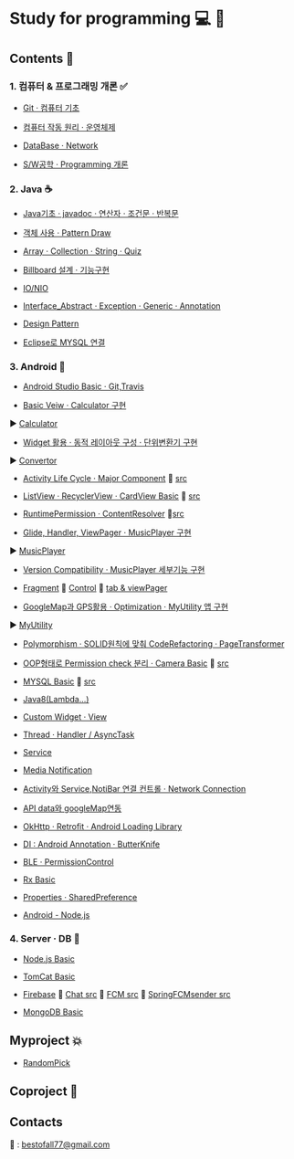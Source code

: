 # Study for programming :computer: :memo:
 
## Contents :open_file_folder:

### 1. 컴퓨터 & 프로그래밍 개론 :white_check_mark:

   -  [Git · 컴퓨터 기초](https://github.com/RohHyungmin/Study/blob/master/Programming/basicStudy/0109_0110.md)
  
   -  [컴퓨터 작동 원리 · 운영체제](https://github.com/RohHyungmin/Study/blob/master/Programming/basicStudy/0111.md)
  
   -  [DataBase · Network](https://github.com/RohHyungmin/Study/blob/master/Programming/basicStudy/0112.md)
  
   -  [S/W공학 · Programming 개론](https://github.com/RohHyungmin/Study/blob/master/Programming/basicStudy/0113.md)
    
  
### 2. Java :coffee:  
  -  [Java기초 · javadoc · 연산자 · 조건문 · 반복문](https://github.com/RohHyungmin/Study/blob/master/Programming/basicStudy/0116.md)
  -  [객체 사용 · Pattern Draw](https://github.com/RohHyungmin/Study/blob/master/Programming/basicStudy/0117.md)
  
  
  -  [Array · Collection · String · Quiz](https://github.com/RohHyungmin/Study/blob/master/Programming/basicStudy/0118.md) 
  
  
  -  [Billboard 설계 · 기능구현](https://github.com/RohHyungmin/Study/blob/master/Programming/basicStudy/0119.md)
  
  -  [IO/NIO](https://github.com/RohHyungmin/Study/blob/master/Programming/basicStudy/0120.md)
  
  -  [Interface_Abstract · Exception · Generic · Annotation](https://github.com/RohHyungmin/Study/blob/master/Programming/basicStudy/0203.md)
  
  - [Design Pattern](https://github.com/RohHyungmin/Study/blob/master/Programming/basicStudy/0209_0210.md)
  
  - [Eclipse로 MYSQL 연결](https://github.com/RohHyungmin/Study/blob/master/Programming/basicStudy/0220.md)

  

  
### 3.  Android :iphone:



 -  [Android Studio Basic · Git,Travis](https://github.com/RohHyungmin/Study/blob/master/Programming/basicStudy/0123.md)
 
 -  [Basic Veiw · Calculator 구현](https://github.com/RohHyungmin/Study/blob/master/Programming/basicStudy/0124.md)  

  :arrow_forward: [Calculator](https://github.com/RohHyungmin/Calculator_Convertor/blob/master/app/src/main/java/com/hyugnmin/android/widgets/CalculaotorActivity.java)
 
 - [Widget 활용 · 동적 레이아웃 구성 · 단위변환기 구현](https://github.com/RohHyungmin/Study/blob/master/Programming/basicStudy/0125.md)  
 
 :arrow_forward: [Convertor](https://github.com/RohHyungmin/Calculator_Convertor/blob/master/app/src/main/java/com/hyugnmin/android/widgets/UnitActivity.java)
 
 -  [Activity Life Cycle · Major Component](https://github.com/RohHyungmin/Study/blob/master/Programming/basicStudy/0126.md)  :paperclip: [src](https://github.com/RohHyungmin/Activity-Life-Cycle-_Major-Component/tree/master/app/src/main)
 
 -  [ListView · RecyclerView · CardView Basic](https://github.com/RohHyungmin/Study/blob/master/Programming/basicStudy/0131.md)   :paperclip: [src](https://github.com/RohHyungmin/List_Recycler_Card_View/tree/master/app/src/main)
 
 -  [RuntimePermission · ContentResolver](https://github.com/RohHyungmin/Study/blob/master/Programming/basicStudy/0201.md)  :paperclip:[src](https://github.com/RohHyungmin/RuntimePermission/tree/master/app/src/main)
   
 -  [Glide, Handler, ViewPager · MusicPlayer 구현](https://github.com/RohHyungmin/Study/blob/master/Programming/basicStudy/0202.md)
 
  :arrow_forward: [MusicPlayer](https://github.com/RohHyungmin/MusicPlayer/tree/master/app/src/main)
  
 -  [Version Compatibility · MusicPlayer 세부기능 구현](https://github.com/RohHyungmin/Study/blob/master/Programming/basicStudy/0203.md)
 
 -  [Fragment](https://github.com/RohHyungmin/Study/blob/master/Programming/basicStudy/0206.md)  :paperclip: [Control](https://github.com/RohHyungmin/FragmentControl/tree/master/app/src/main/java/com/hyugnmin/android/fragmentcontrol)   :paperclip: [tab & viewPager](https://github.com/RohHyungmin/FragmentTab_viewPager/tree/master/app/src/main/java/com/hyugnmin/android/fragmenttab)
 
 -  [GoogleMap과 GPS활용 · Optimization · MyUtility 앱 구현](https://github.com/RohHyungmin/Study/blob/master/Programming/basicStudy/0207.md)  
 
 :arrow_forward: [MyUtility](https://github.com/RohHyungmin/MyUtility/tree/master/app/src/main)
 
 - [Polymorphism · SOLID원칙에 맞춰 CodeRefactoring · PageTransformer](https://github.com/RohHyungmin/Study/blob/master/Programming/basicStudy/0208.md)
 
 - [OOP형태로 Permission check 분리 · Camera Basic](https://github.com/RohHyungmin/Study/blob/master/Programming/basicStudy/0210.md)  :paperclip: [src](https://github.com/RohHyungmin/Camera-Basic/tree/master/app/src/main/java/com/hyugnmin/android/camerabasic)
 
 -  [MYSQL Basic](https://github.com/RohHyungmin/Study/blob/master/Programming/basicStudy/0213_0214.md) :paperclip: [src](https://github.com/RohHyungmin/MYSQL-Basic/tree/master/app/src/main/java/com/hyugnmin/android/bbsbasic)
 
 -  [Java8(Lambda...)](https://github.com/RohHyungmin/Study/blob/master/Programming/basicStudy/0220.md)
 
 -  [Custom Widget · View ](https://github.com/RohHyungmin/Study/blob/master/Programming/basicStudy/0221.md)
 
 -  [Thread · Handler / AsyncTask](https://github.com/RohHyungmin/Study/blob/master/Programming/basicStudy/0223.md)
 
 - [Service](https://github.com/RohHyungmin/Study/blob/master/Programming/basicStudy/0224.md)
 
 - [Media Notification](https://github.com/RohHyungmin/Study/blob/master/Programming/basicStudy/0302.md)
 
 - [Activity와 Service,NotiBar 연결 컨트롤 · Network Connection](https://github.com/RohHyungmin/Study/blob/master/Programming/basicStudy/0303.md)
 
 - [API data와 googleMap연동](https://github.com/RohHyungmin/Study/blob/master/Programming/basicStudy/0306.md)
 - [OkHttp · Retrofit · Android Loading Library](https://github.com/RohHyungmin/Study/blob/c5b786f58eea9d92cfd2622369d50e3e1b25efc4/Programming/basicStudy/0307.md)
 
 - [DI : Android Annotation · ButterKnife](https://github.com/RohHyungmin/Study/blob/master/Programming/basicStudy/0309.md)
 
 - [BLE · PermissionControl ](https://github.com/RohHyungmin/Study/blob/master/Programming/basicStudy/0310.md)
 
 - [Rx Basic](https://github.com/RohHyungmin/Study/blob/master/Programming/basicStudy/0320.md)
 
 - [Properties · SharedPreference](https://github.com/RohHyungmin/Study/blob/master/Programming/basicStudy/0321.md)
 
 - [Android - Node.js](https://github.com/RohHyungmin/Android_NodeJs/tree/master)
 
 
 ### 4. Server · DB :floppy_disk:
 
 -  [Node.js Basic](https://github.com/RohHyungmin/Study/blob/master/Programming/basicStudy/0307_2_nodeJs.md)
 -  [TomCat Basic](https://github.com/RohHyungmin/Study/blob/master/Programming/basicStudy/0308.md)
 
 -  [Firebase](https://github.com/RohHyungmin/Study/blob/master/Programming/basicStudy/0313_0316.md)
 :paperclip: [Chat src](https://github.com/RohHyungmin/FirebaseChat/tree/master/app/src)
 :paperclip: [FCM src](https://github.com/RohHyungmin/FirebaseCloudMessage/tree/master/app/src/main/java/com/hyugnmin/android/firebasecloudmessage) :paperclip: [SpringFCMsender src](https://github.com/RohHyungmin/Study/tree/master/Programming/basicStudy/ScreenShot%26%26Data/SpringFCMSender-master/SpringFCMSender-master)
 
 -  [MongoDB Basic](https://github.com/RohHyungmin/Study/blob/master/Programming/basicStudy/0323.md)

 
  
## Myproject :boom:  


  -  [RandomPick](https://github.com/RohHyungmin/Study/blob/master/Programming/myProject/RandomPick.md)


## Coproject :star2:


## Contacts
 :e-mail: : bestofall77@gmail.com
